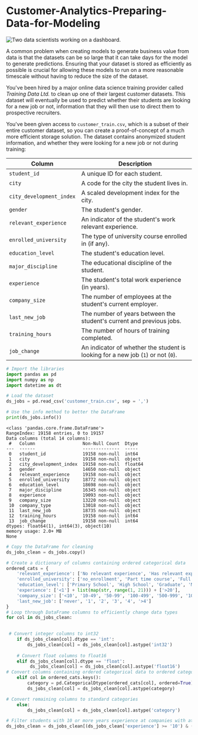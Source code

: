 # Customer-Analytics-Preparing-Data-for-Modeling

![Two data scientists working on a dashboard.](hr-image-small.png)

A common problem when creating models to generate business value from data is that the datasets can be so large that it can take days for the model to generate predictions. Ensuring that your dataset is stored as efficiently as possible is crucial for allowing these models to run on a more reasonable timescale without having to reduce the size of the dataset.

You've been hired by a major online data science training provider called *Training Data Ltd.* to clean up one of their largest customer datasets. This dataset will eventually be used to predict whether their students are looking for a new job or not, information that they will then use to direct them to prospective recruiters.

You've been given access to `customer_train.csv`, which is a subset of their entire customer dataset, so you can create a proof-of-concept of a much more efficient storage solution. The dataset contains anonymized student information, and whether they were looking for a new job or not during training:

| Column       | Description                                  |
|------------- |--------------------------------------------- |
| `student_id`   | A unique ID for each student.                 |
| `city`  | A code for the city the student lives in.  |
| `city_development_index` | A scaled development index for the city.       |
| `gender` | The student's gender.       |
| `relevant_experience` | An indicator of the student's work relevant experience.       |
| `enrolled_university` | The type of university course enrolled in (if any).       |
| `education_level` | The student's education level.       |
| `major_discipline` | The educational discipline of the student.       |
| `experience` | The student's total work experience (in years).       |
| `company_size` | The number of employees at the student's current employer.       |
| `last_new_job` | The number of years between the student's current and previous jobs.       |
| `training_hours` | The number of hours of training completed.       |
| `job_change` | An indicator of whether the student is looking for a new job (`1`) or not (`0`).       |

```Python
# Import the libraries
import pandas as pd
import numpy as np
import datetime as dt
```
```Python
# Load the dataset
ds_jobs = pd.read_csv('customer_train.csv', sep = ',')
```

```Python
# Use the info method to better the DataFrame
print(ds_jobs.info())
```
```
<class 'pandas.core.frame.DataFrame'>
RangeIndex: 19158 entries, 0 to 19157
Data columns (total 14 columns):
 #   Column                  Non-Null Count  Dtype  
---  ------                  --------------  -----  
 0   student_id              19158 non-null  int64  
 1   city                    19158 non-null  object 
 2   city_development_index  19158 non-null  float64
 3   gender                  14650 non-null  object 
 4   relevant_experience     19158 non-null  object 
 5   enrolled_university     18772 non-null  object 
 6   education_level         18698 non-null  object 
 7   major_discipline        16345 non-null  object 
 8   experience              19093 non-null  object 
 9   company_size            13220 non-null  object 
 10  company_type            13018 non-null  object 
 11  last_new_job            18735 non-null  object 
 12  training_hours          19158 non-null  int64  
 13  job_change              19158 non-null  int64  
dtypes: float64(1), int64(3), object(10)
memory usage: 2.0+ MB
None
```
```Python
# Copy the DataFrame for cleaning
ds_jobs_clean = ds_jobs.copy()
```
```Python
# Create a dictionary of columns containing ordered categorical data
ordered_cats = {
    'relevant_experience': ['No relevant experience', 'Has relevant experience'],
    'enrolled_university': ['no_enrollment', 'Part time course', 'Full time course'],
    'education_level': ['Primary School', 'High School', 'Graduate', 'Masters', 'Phd'],
    'experience': ['<1'] + list(map(str, range(1, 21))) + ['>20'],
    'company_size': ['<10', '10-49', '50-99', '100-499', '500-999', '1000-4999', '5000-9999', '10000+'],
    'last_new_job': ['never', '1', '2', '3', '4', '>4']
}
# Loop through DataFrame columns to efficiently change data types
for col in ds_jobs_clean:

    
 # Convert integer columns to int32
    if ds_jobs_clean[col].dtype == 'int':
        ds_jobs_clean[col] = ds_jobs_clean[col].astype('int32')
    
    # Convert float columns to float16
    elif ds_jobs_clean[col].dtype == 'float':
         ds_jobs_clean[col] = ds_jobs_clean[col].astype('float16')
# Convert columns containing ordered categorical data to ordered categories using dict
    elif col in ordered_cats.keys():
        category = pd.CategoricalDtype(ordered_cats[col], ordered=True)
        ds_jobs_clean[col] = ds_jobs_clean[col].astype(category)

# Convert remaining columns to standard categories
    else:
        ds_jobs_clean[col] = ds_jobs_clean[col].astype('category')
```

```Python
# Filter students with 10 or more years experience at companies with at least 1000 employees
ds_jobs_clean = ds_jobs_clean[(ds_jobs_clean['experience'] >= '10') & (ds_jobs_clean['company_size'] >= '1000-4999')]
```
